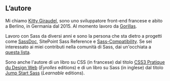 
## L’autore

Mi chiamo [Kitty Giraudel](https://kittygiraudel.com), sono uno sviluppatore front-end francese e abito a Berlino, in Germania dal 2015. Al momento lavoro da [Gorillas](https://gorillas.io/).

Lavoro con Sass da diversi anni e sono la persona che sta dietro a progetti come [SassDoc](http://sassdoc.com), SitePoint Sass Reference e [Sass-Compatibility](https://kittygiraudel.github.io/sass-compatibility/). Se sei interessato ai miei contributi nella comunità di Sass, dai un'occhiata a [questa lista](https://github.com/KittyGiraudel/awesome-sass).

Sono anche l'autore di un libro su CSS (in francese) dal titolo [CSS3 Pratique du Design Web](https://www.eyrolles.com/Informatique/Livre/css3-9782212678963/) (*Eyrolles* editions) e di un libro su Sass (in inglese) dal titolo [Jump Start Sass](https://learnable.com/books/jump-start-sass) (*Learnable* editions).
